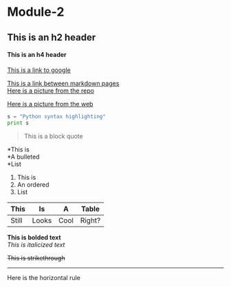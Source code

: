 # Module-2

<h2>This is an h2 header</h2>  
<h4>This is an h4 header</h4>  

[This is a link to google](https://www.google.com/)


[This is a link between markdown pages]()  
[Here is a picture from the repo]()  

[Here is a picture from the web](https://avatars1.githubusercontent.com/u/9919?s=200&v=4/)  

 
```python
s = "Python syntax highlighting"
print s  
```  

>This is a block quote  

*This is   
*A bulleted  
*List  

1. This is
2. An ordered
3. List

This | Is | A | Table
--- | --- | --- | ---
Still | Looks | Cool| Right? 

**This is bolded text**  
*This is italicized text*  

~~This is strikethrough~~  

 ---
 Here is the horizontal rule
